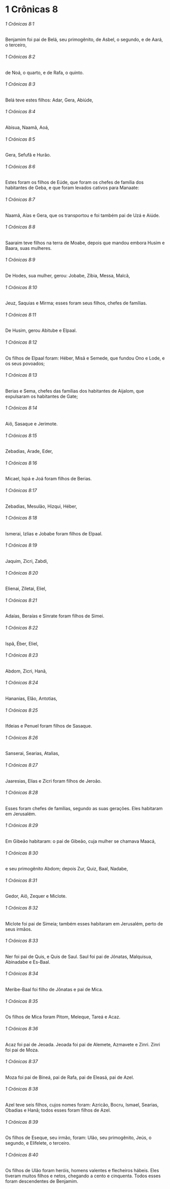 # 1 Crônicas 8

###### 1 Crônicas 8:1

Benjamim foi pai de Belá, seu primogênito, de Asbel, o segundo, e de Aará, o terceiro,

###### 1 Crônicas 8:2

de Noá, o quarto, e de Rafa, o quinto.

###### 1 Crônicas 8:3

Belá teve estes filhos: Adar, Gera, Abiúde,

###### 1 Crônicas 8:4

Abisua, Naamã, Aoá,

###### 1 Crônicas 8:5

Gera, Sefufã e Hurão.

###### 1 Crônicas 8:6

Estes foram os filhos de Eúde, que foram os chefes de família dos habitantes de Geba, e que foram levados cativos para Manaate:

###### 1 Crônicas 8:7

Naamã, Aías e Gera, que os transportou e foi também pai de Uzá e Aiúde.

###### 1 Crônicas 8:8

Saaraim teve filhos na terra de Moabe, depois que mandou embora Husim e Baara, suas mulheres.

###### 1 Crônicas 8:9

De Hodes, sua mulher, gerou: Jobabe, Zíbia, Messa, Malcã,

###### 1 Crônicas 8:10

Jeuz, Saquias e Mirma; esses foram seus filhos, chefes de famílias.

###### 1 Crônicas 8:11

De Husim, gerou Abitube e Elpaal.

###### 1 Crônicas 8:12

Os filhos de Elpaal foram: Héber, Misã e Semede, que fundou Ono e Lode, e os seus povoados;

###### 1 Crônicas 8:13

Berias e Sema, chefes das famílias dos habitantes de Aijalom, que expulsaram os habitantes de Gate;

###### 1 Crônicas 8:14

Aiô, Sasaque e Jerimote.

###### 1 Crônicas 8:15

Zebadias, Arade, Eder,

###### 1 Crônicas 8:16

Micael, Ispá e Joá foram filhos de Berias.

###### 1 Crônicas 8:17

Zebadias, Mesulão, Hizqui, Héber,

###### 1 Crônicas 8:18

Ismerai, Izlias e Jobabe foram filhos de Elpaal.

###### 1 Crônicas 8:19

Jaquim, Zicri, Zabdi,

###### 1 Crônicas 8:20

Elienai, Ziletai, Eliel,

###### 1 Crônicas 8:21

Adaías, Beraías e Sinrate foram filhos de Simei.

###### 1 Crônicas 8:22

Ispã, Éber, Eliel,

###### 1 Crônicas 8:23

Abdom, Zicri, Hanã,

###### 1 Crônicas 8:24

Hananias, Elão, Antotias,

###### 1 Crônicas 8:25

Ifdeias e Penuel foram filhos de Sasaque.

###### 1 Crônicas 8:26

Sanserai, Searias, Atalias,

###### 1 Crônicas 8:27

Jaaresias, Elias e Zicri foram filhos de Jeroão.

###### 1 Crônicas 8:28

Esses foram chefes de famílias, segundo as suas gerações. Eles habitaram em Jerusalém.

###### 1 Crônicas 8:29

Em Gibeão habitaram: o pai de Gibeão, cuja mulher se chamava Maacá,

###### 1 Crônicas 8:30

e seu primogênito Abdom; depois Zur, Quiz, Baal, Nadabe,

###### 1 Crônicas 8:31

Gedor, Aiô, Zequer e Miclote.

###### 1 Crônicas 8:32

Miclote foi pai de Simeia; também esses habitaram em Jerusalém, perto de seus irmãos.

###### 1 Crônicas 8:33

Ner foi pai de Quis, e Quis de Saul. Saul foi pai de Jônatas, Malquisua, Abinadabe e Es-Baal.

###### 1 Crônicas 8:34

Meribe-Baal foi filho de Jônatas e pai de Mica.

###### 1 Crônicas 8:35

Os filhos de Mica foram Pitom, Meleque, Tareá e Acaz.

###### 1 Crônicas 8:36

Acaz foi pai de Jeoada. Jeoada foi pai de Alemete, Azmavete e Zinri. Zinri foi pai de Moza.

###### 1 Crônicas 8:37

Moza foi pai de Bineá, pai de Rafa, pai de Eleasá, pai de Azel.

###### 1 Crônicas 8:38

Azel teve seis filhos, cujos nomes foram: Azricão, Bocru, Ismael, Searias, Obadias e Hanã; todos esses foram filhos de Azel.

###### 1 Crônicas 8:39

Os filhos de Eseque, seu irmão, foram: Ulão, seu primogênito, Jeús, o segundo, e Elifelete, o terceiro.

###### 1 Crônicas 8:40

Os filhos de Ulão foram heróis, homens valentes e flecheiros hábeis. Eles tiveram muitos filhos e netos, chegando a cento e cinquenta. Todos esses foram descendentes de Benjamim.

